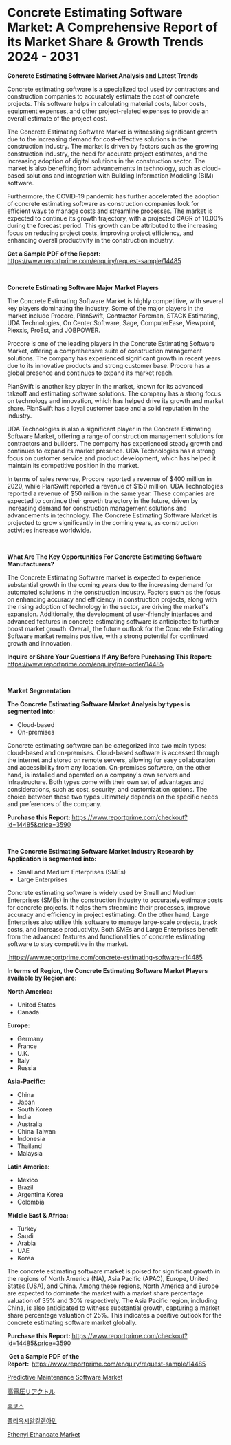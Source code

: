<p><h1>Concrete Estimating Software Market: A Comprehensive Report of its Market Share & Growth Trends 2024 - 2031</h1></p><p><strong>Concrete Estimating Software Market Analysis and Latest Trends</strong></p>
<p><p>Concrete estimating software is a specialized tool used by contractors and construction companies to accurately estimate the cost of concrete projects. This software helps in calculating material costs, labor costs, equipment expenses, and other project-related expenses to provide an overall estimate of the project cost.</p><p>The Concrete Estimating Software Market is witnessing significant growth due to the increasing demand for cost-effective solutions in the construction industry. The market is driven by factors such as the growing construction industry, the need for accurate project estimates, and the increasing adoption of digital solutions in the construction sector. The market is also benefiting from advancements in technology, such as cloud-based solutions and integration with Building Information Modeling (BIM) software.</p><p>Furthermore, the COVID-19 pandemic has further accelerated the adoption of concrete estimating software as construction companies look for efficient ways to manage costs and streamline processes. The market is expected to continue its growth trajectory, with a projected CAGR of 10.00% during the forecast period. This growth can be attributed to the increasing focus on reducing project costs, improving project efficiency, and enhancing overall productivity in the construction industry.</p></p>
<p><strong>Get a Sample PDF of the Report:&nbsp;</strong> <a href="https://www.reportprime.com/enquiry/request-sample/14485">https://www.reportprime.com/enquiry/request-sample/14485</a></p>
<p>&nbsp;</p>
<p><strong>Concrete Estimating Software Major Market Players</strong></p>
<p><p>The Concrete Estimating Software Market is highly competitive, with several key players dominating the industry. Some of the major players in the market include Procore, PlanSwift, Contractor Foreman, STACK Estimating, UDA Technologies, On Center Software, Sage, ComputerEase, Viewpoint, Plexxis, ProEst, and JOBPOWER.</p><p>Procore is one of the leading players in the Concrete Estimating Software Market, offering a comprehensive suite of construction management solutions. The company has experienced significant growth in recent years due to its innovative products and strong customer base. Procore has a global presence and continues to expand its market reach.</p><p>PlanSwift is another key player in the market, known for its advanced takeoff and estimating software solutions. The company has a strong focus on technology and innovation, which has helped drive its growth and market share. PlanSwift has a loyal customer base and a solid reputation in the industry.</p><p>UDA Technologies is also a significant player in the Concrete Estimating Software Market, offering a range of construction management solutions for contractors and builders. The company has experienced steady growth and continues to expand its market presence. UDA Technologies has a strong focus on customer service and product development, which has helped it maintain its competitive position in the market.</p><p>In terms of sales revenue, Procore reported a revenue of $400 million in 2020, while PlanSwift reported a revenue of $150 million. UDA Technologies reported a revenue of $50 million in the same year. These companies are expected to continue their growth trajectory in the future, driven by increasing demand for construction management solutions and advancements in technology. The Concrete Estimating Software Market is projected to grow significantly in the coming years, as construction activities increase worldwide.</p></p>
<p>&nbsp;</p>
<p><strong>What Are The Key Opportunities For Concrete Estimating Software Manufacturers?</strong></p>
<p><p>The Concrete Estimating Software market is expected to experience substantial growth in the coming years due to the increasing demand for automated solutions in the construction industry. Factors such as the focus on enhancing accuracy and efficiency in construction projects, along with the rising adoption of technology in the sector, are driving the market's expansion. Additionally, the development of user-friendly interfaces and advanced features in concrete estimating software is anticipated to further boost market growth. Overall, the future outlook for the Concrete Estimating Software market remains positive, with a strong potential for continued growth and innovation.</p></p>
<p><strong>Inquire or Share Your Questions If Any Before Purchasing This Report:</strong> <a href="https://www.reportprime.com/enquiry/pre-order/14485">https://www.reportprime.com/enquiry/pre-order/14485</a></p>
<p>&nbsp;</p>
<p><strong>Market Segmentation</strong></p>
<p><strong>The Concrete Estimating Software Market Analysis by types is segmented into:</strong></p>
<p><ul><li>Cloud-based</li><li>On-premises</li></ul></p>
<p><p>Concrete estimating software can be categorized into two main types: cloud-based and on-premises. Cloud-based software is accessed through the internet and stored on remote servers, allowing for easy collaboration and accessibility from any location. On-premises software, on the other hand, is installed and operated on a company's own servers and infrastructure. Both types come with their own set of advantages and considerations, such as cost, security, and customization options. The choice between these two types ultimately depends on the specific needs and preferences of the company.</p></p>
<p><strong>Purchase this Report:&nbsp;</strong><a href="https://www.reportprime.com/checkout?id=14485&price=3590">https://www.reportprime.com/checkout?id=14485&price=3590</a></p>
<p>&nbsp;</p>
<p><strong>The Concrete Estimating Software Market Industry Research by Application is segmented into:</strong></p>
<p><ul><li>Small and Medium Enterprises (SMEs)</li><li>Large Enterprises</li></ul></p>
<p><p>Concrete estimating software is widely used by Small and Medium Enterprises (SMEs) in the construction industry to accurately estimate costs for concrete projects. It helps them streamline their processes, improve accuracy and efficiency in project estimating. On the other hand, Large Enterprises also utilize this software to manage large-scale projects, track costs, and increase productivity. Both SMEs and Large Enterprises benefit from the advanced features and functionalities of concrete estimating software to stay competitive in the market.</p></p>
<p><a href="https://www.reportprime.com/concrete-estimating-software-r14485">&nbsp;https://www.reportprime.com/concrete-estimating-software-r14485</a></p>
<p><strong>In terms of Region, the Concrete Estimating Software Market Players available by Region are:</strong></p>
<p>
    <p> <strong> North America: </strong>
        <ul>
            <li>United States</li>
            <li>Canada</li>
        </ul>
        </p> 
    <p> <strong> Europe: </strong>
        <ul>
            <li>Germany</li>
            <li>France</li>
            <li>U.K.</li>
            <li>Italy</li>
            <li>Russia</li>
        </ul>
        </p> 
    <p> <strong> Asia-Pacific: </strong>
        <ul>
            <li>China</li>
            <li>Japan</li>
            <li>South Korea</li>
            <li>India</li>
            <li>Australia</li>
            <li>China Taiwan</li>
            <li>Indonesia</li>
            <li>Thailand</li>
            <li>Malaysia</li>
        </ul>
        </p> 
    <p> <strong> Latin America: </strong>
        <ul>
            <li>Mexico</li>
            <li>Brazil</li>
            <li>Argentina Korea</li>
            <li>Colombia</li>
        </ul>
        </p> 
    <p> <strong> Middle East & Africa: </strong>
        <ul>
            <li>Turkey</li>
            <li>Saudi</li>
            <li>Arabia</li>
            <li>UAE</li>
            <li>Korea</li>
        </ul>
    </p>
    </p>
<p><p>The concrete estimating software market is poised for significant growth in the regions of North America (NA), Asia Pacific (APAC), Europe, United States (USA), and China. Among these regions, North America and Europe are expected to dominate the market with a market share percentage valuation of 35% and 30% respectively. The Asia Pacific region, including China, is also anticipated to witness substantial growth, capturing a market share percentage valuation of 25%. This indicates a positive outlook for the concrete estimating software market globally.</p></p>
<p><strong>Purchase this Report: </strong><a href="https://www.reportprime.com/checkout?id=14485&price=3590">https://www.reportprime.com/checkout?id=14485&price=3590</a></p>
<p>&nbsp;<strong>Get a Sample PDF of the Report:&nbsp;&nbsp;</strong><a href="https://www.reportprime.com/enquiry/request-sample/14485">https://www.reportprime.com/enquiry/request-sample/14485</a></p>
<p><strong></strong></p>
<p><p><a href="https://github.com/myacatherineblakecaczo9vcsw/Market-Research-Report-List-2/blob/main/predictive-maintenance-software-market.md">Predictive Maintenance Software Market</a></p><p><a href="https://github.com/mathieurico66/Market-Research-Report-List-1/blob/main/727577525400.md">高電圧リアクトル</a></p><p><a href="https://github.com/ZacharyScthmitt4465/Market-Research-Report-List-1/blob/main/721724223143.md">후코스</a></p><p><a href="https://github.com/lkwggful07722/Market-Research-Report-List-1/blob/main/688929523142.md">폴리옥시알킬렌아민</a></p><p><a href="https://issuu.com/reportprime-2/docs/ethenyl-ethanoate-market-size-2030.pptx">Ethenyl Ethanoate Market</a></p></p>
